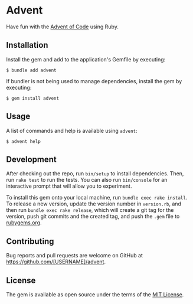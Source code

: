 # Advent

Have fun with the [Advent of Code](https://rubygems.org) using Ruby.

## Installation

Install the gem and add to the application's Gemfile by executing:

    $ bundle add advent

If bundler is not being used to manage dependencies, install the gem by executing:

    $ gem install advent

## Usage

A list of commands and help is available using `advent`:

    $ advent help

## Development

After checking out the repo, run `bin/setup` to install dependencies. Then, run `rake test` to run the tests. You can also run `bin/console` for an interactive prompt that will allow you to experiment.

To install this gem onto your local machine, run `bundle exec rake install`. To release a new version, update the version number in `version.rb`, and then run `bundle exec rake release`, which will create a git tag for the version, push git commits and the created tag, and push the `.gem` file to [rubygems.org](https://rubygems.org).

## Contributing

Bug reports and pull requests are welcome on GitHub at https://github.com/[USERNAME]/advent.

## License

The gem is available as open source under the terms of the [MIT License](https://opensource.org/licenses/MIT).
